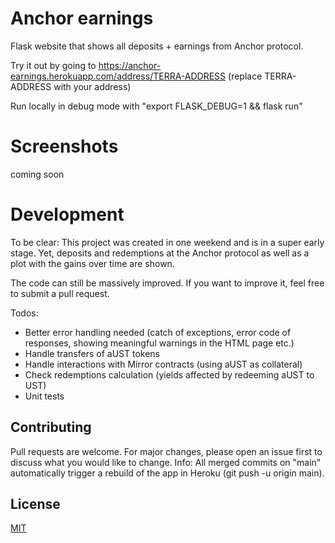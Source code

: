 # Anchor earnings

Flask website that shows all deposits + earnings from Anchor protocol.

Try it out by going to https://anchor-earnings.herokuapp.com/address/TERRA-ADDRESS (replace TERRA-ADDRESS with your address)

Run locally in debug mode with "export FLASK_DEBUG=1 && flask run"

# Screenshots
coming soon

# Development
To be clear: This project was created in one weekend and is in a super early stage. 
Yet, deposits and redemptions at the Anchor protocol as well as a plot with the gains over time are shown.

The code can still be massively improved. If you want to improve it, feel free to submit a pull request.

Todos:
 * Better error handling needed (catch of exceptions, error code of responses, showing meaningful warnings in the HTML page etc.)
 * Handle transfers of aUST tokens
 * Handle interactions with Mirror contracts (using aUST as collateral)
 * Check redemptions calculation (yields affected by redeeming aUST to UST)
 * Unit tests

## Contributing
Pull requests are welcome. For major changes, please open an issue first to discuss what you would like to change.
Info: All merged commits on "main" automatically trigger a rebuild of the app in Heroku (git push -u origin main).

## License
[MIT](https://choosealicense.com/licenses/mit/)